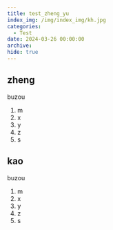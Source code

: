 ```yaml
---
title: test_zheng_yu
index_img: /img/index_img/kh.jpg
categories:
  - Test
date: 2024-03-26 00:00:00
archive:
hide: true
---
```




## zheng

buzou

1. m
2. x
3. y
4. z
5. s



## kao

buzou

1. m
2. x
3. y
4. z
5. s